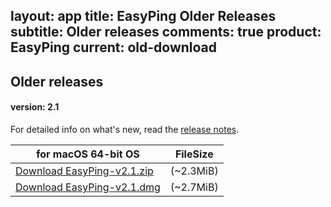 layout: app
title: EasyPing Older Releases 
subtitle: Older releases
comments: true
product: EasyPing
current: old-download
---

## <strong>Older releases</strong>

#### version: 2.1

For detailed info on what's new, read the [release notes](./changelog.html).

for macOS 64-bit OS | FileSize
------------------------------ | -------------------------
[Download EasyPing-v2.1.zip](http://www.filefactory.com/file/2rjuou913fi3/EasyPing-2.1.zip)    | (~2.3MiB)
[Download EasyPing-v2.1.dmg](http://www.filefactory.com/file/3gp8699968k7/EasyPing-2.1.dmg)    | (~2.7MiB)

